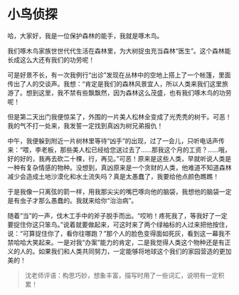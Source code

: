 # 小鸟侦探 #

哈，大家好，我是一位保护森林的能手，我就是啄木鸟。

我们啄木鸟家族世世代代生活在森林里，为大树捉虫充当森林“医生”。这个森林能长成这么大还有我们的功劳呢！

可是好景不长，有一次我例行“出诊”发现在丛林中的空地上搭上了一个帐篷，里面传出了人的交谈声。我想：“肯定是我们的森林风景宜人，所以人类来我们这里旅游了。想到这里，我不禁有些飘飘然，因为森林这么茂盛，也有我们啄木鸟的功劳呢！

但是第二天出门我便惊呆了，外围的一片美人松林全变成了光秃秃的树干。可恶！我的气不打一处来，我发誓一定找到真凶为树兄弟报仇！

中午，我便躲到附近一片树林里等待“凶手”的出现，过了一会儿，只听电话声传来：“喂，李老板，那些美人松已经给您送过去了……那我这个月的工资？……哦，好的好的，我再去砍二十棵，行，再见。”可恶！原来是这些人类，早就听说人类是一种有复杂情感的物种。没想到，真凶原来是一个贪财的人类，他难道不知道森林减少会造成土地沙漠化和水土流失吗？真是太愚蠢了，我要给他点颜色瞧瞧！

于是我像一只离弦的箭一样，用我那尖尖的嘴巴啄向他的脑袋，我想他的脑袋一定是有虫子才那么愚蠢的。我就来给你“治治病”。

随着“当”的一声，伐木工手中的斧子脱手而出。“哎哟！疼死我了，等我好了一定要捉住你这只笨鸟。”说着就要做起来，可这时来了两个绿袖标的人过来把他按住，说：“可算捉住你了，看你往哪跑？”那个人的脸色变得面如死灰，看到这一幕我不禁哈哈大笑起来。一是对我“办案”能力的肯定，二是我觉得人类这个物种还是有正义的人的。如果我们和人类共同努力，一定能够将地球这个我们的家园营造的更加美的！

> 沈老师评语：构思巧妙，想象丰富，描写时用了一些词汇，说明有一定积累！